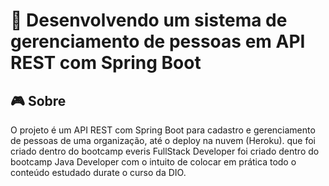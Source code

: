 # 👀 Desenvolvendo um sistema de gerenciamento de pessoas em API REST com Spring Boot

## 🎮️ Sobre
O projeto é um API REST com Spring Boot para cadastro e gerenciamento de  pessoas de uma organização, até o deploy na nuvem (Heroku). que foi criado dentro do bootcamp everis FullStack Developer foi criado dentro do bootcamp Java Developer com o intuito de colocar em prática todo o conteúdo estudado durate o curso da DIO.


